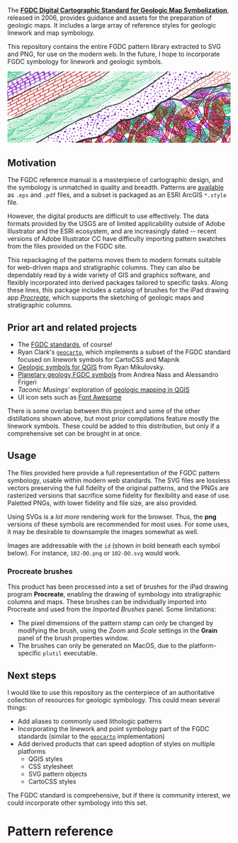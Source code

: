 <div id="preamble" class='body-text'>

The [**FGDC Digital Cartographic Standard for Geologic Map
Symbolization**][fgdc_std], released in 2006, provides guidance and
assets for the preparation of geologic maps. It includes a large array
of reference styles for geologic linework and map symbology.

This repository contains the entire FGDC pattern library extracted to
SVG and PNG, for use on the modern web. In the future, I hope to
incorporate FGDC symbology for linework and geologic symbols.

![A geologic fantasy rendered in Procreate using FGDC pattern brushes](leader.png)

## Motivation

The FGDC reference manual is a masterpiece of cartographic design,
and the symbology is unmatched in quality and breadth.
Patterns are [available](https://pubs.usgs.gov/tm/2006/11A02/) as
`.eps` and `.pdf` files, and a subset is packaged as an ESRI ArcGIS `*.style` file.

However, the digital products are difficult to use effectively.
The data formats provided by the USGS are of limited applicability
outside of Adobe Illustrator and the ESRI ecosystem, and are
increasingly dated -- recent
versions of Adobe Illustrator CC have difficulty importing pattern
swatches from the files provided on the FGDC site.

This repackaging of the patterns moves them to modern formats suitable for web-driven maps
and stratigraphic columns. They can also be dependably read by a
wide variety of GIS and graphics software, and flexibly incorporated into derived
packages tailored to specific tasks. Along these lines, this package includes
a catalog of brushes for the iPad drawing app
[*Procreate*](https://procreate.art), which supports the sketching
of geologic maps and stratigraphic columns.

## Prior art and related projects

- The [FGDC standards](https://ngmdb.usgs.gov/fgdc_gds/geolsymstd.php), of course!
- Ryan Clark's [`geocarto`][geocarto], which
  implements a subset of the FGDC standard focused on linework symbols for
  CartoCSS and Mapnik
- [Geologic symbols for QGIS](http://geo.distortions.net/2010/12/geologic-symbology-for-qgis.html)
  from Ryan Mikulovsky.
- [Planetary geology FGDC symbols](https://github.com/afrigeri/geologic-symbols) from Andrea Nass and Alessandro Frigeri
- *Taconic Musings'* exploration of [geologic mapping in
  QGIS](http://gmcgeology.blogspot.com/2014/05/creating-geologic-maps-in-qgis-strike.html)
- UI icon sets such as [Font Awesome](https://font-awesome.io)

There is some overlap between this project and some of the other distillations shown above, but most prior
compilations feature mostly the linework symbols. These could be added to this distribution, but only if
a comprehensive set can be brought in at once.

## Usage

The files provided here provide a full representation of the FGDC
pattern symbology, usable within modern web standards.
The SVG files are lossless vectors preserving the full
fidelity of the original patterns, and the PNGs are rasterized versions
that sacrifice some fidelity for flexibility and ease of use. Paletted PNGs, with
lower fidelity and file size, are also provided.

Using SVGs is a *lot more* rendering work for the browser. Thus,
the **png** versions of these symbols are recommended for most
uses. For some uses, it may be desirable to downsample the images
somewhat as well.

Images are addressable with the `id` (shown in bold beneath each symbol
below). For instance, `102-DO.png` or `102-DO.svg` would work.

### Procreate brushes

This product has been processed into a set of brushes for the iPad drawing
program **Procreate**, enabling the drawing of symbology into
stratigraphic columns and maps. These brushes can be individually
imported into Procreate and used from the *Imported Brushes* panel. Some
limitations:

- The pixel dimensions of the pattern stamp can only be changed by
  modifying the brush, using the *Zoom* and *Scale* settings in the
  **Grain** panel of the brush properties window.
- The brushes can only be generated on MacOS, due to the platform-specific
  `plutil` executable.

## Next steps

I would like to use this repository as the centerpiece of an
authoritative collection of resources for geologic symbology. This could
mean several things:

- Add aliases to commonly used lithologic patterns
- Incorporating the linework and point symbology part of the FGDC standards
  (similar to the [`geocarto`][geocarto] implementation)
- Add derived products that can speed adoption of styles on multiple
  platforms
    - QGIS styles
    - CSS stylesheet
    - SVG pattern objects
    - CartoCSS styles

The FGDC standard is comprehensive, but if there is community interest,
we could incorporate other symbology into this set.

[fgdc_std]: https://ngmdb.usgs.gov/fgdc_gds/geolsymstd/download.php
[geocarto]: https://github.com/rclark/geocarto

# Pattern reference

</div>

<div id=patterns></div>
